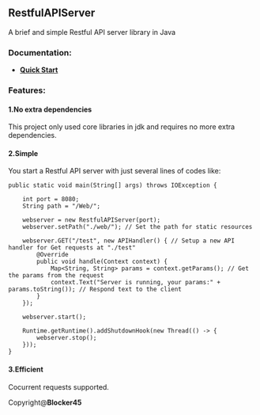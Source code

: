 ## RestfulAPIServer
A brief and simple Restful API server library in Java

### Documentation:
+ [**Quick Start**](https://github.com/Blocker45/RestfulAPIServer/doc/QuickStart.md)

### Features:
#### 1.No extra dependencies
This project only used core libraries in jdk and requires no more extra dependencies.
#### 2.Simple
You start a Restful API server with just several lines of codes like:
```
public static void main(String[] args) throws IOException {

    int port = 8080;
    String path = "/Web/";

    webserver = new RestfulAPIServer(port);
    webserver.setPath("./web/"); // Set the path for static resources

    webserver.GET("/test", new APIHandler() { // Setup a new API handler for Get requests at "./test"
        @Override
        public void handle(Context context) {
            Map<String, String> params = context.getParams(); // Get the params from the request
            context.Text("Server is running, your params:" + params.toString()); // Respond text to the client
        }
    });

    webserver.start();

    Runtime.getRuntime().addShutdownHook(new Thread(() -> {
        webserver.stop();
    }));
}
```
#### 3.Efficient
Cocurrent requests supported.

Copyright@**Blocker45**
